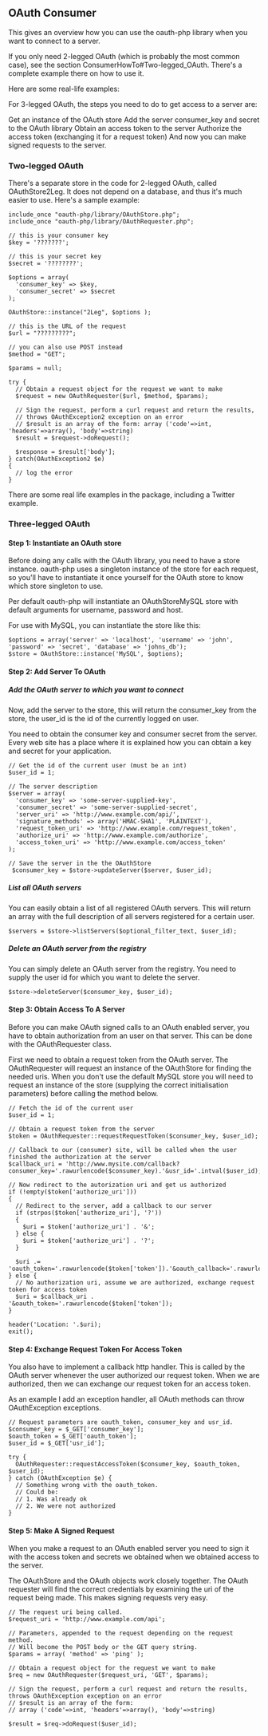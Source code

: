 ## OAuth Consumer
This gives an overview how you can use the oauth-php library when you want to connect to a server.

If you only need 2-legged OAuth (which is probably the most common case), see the section ConsumerHowTo#Two-legged_OAuth. There's a complete example there on how to use it.

Here are some real-life examples:

For 3-legged OAuth, the steps you need to do to get access to a server are:

Get an instance of the OAuth store
Add the server consumer_key and secret to the OAuth library
Obtain an access token to the server
Authorize the access token (exchanging it for a request token)
And now you can make signed requests to the server.

### Two-legged OAuth
There's a separate store in the code for 2-legged OAuth, called OAuthStore2Leg. It does not depend on a database, and thus it's much easier to use. Here's a sample example:

    include_once "oauth-php/library/OAuthStore.php";
    include_once "oauth-php/library/OAuthRequester.php";
    
    // this is your consumer key
    $key = '???????';
    
    // this is your secret key
    $secret = '????????';
    
    $options = array(
      'consumer_key' => $key,
      'consumer_secret' => $secret
    );
    
    OAuthStore::instance("2Leg", $options );
    
    // this is the URL of the request 
    $url = "?????????"; 
    
    // you can also use POST instead
    $method = "GET";
    
    $params = null;
    
    try { 
      // Obtain a request object for the request we want to make
      $request = new OAuthRequester($url, $method, $params);
    
      // Sign the request, perform a curl request and return the results, 
      // throws OAuthException2 exception on an error
      // $result is an array of the form: array ('code'=>int, 'headers'=>array(), 'body'=>string)
      $result = $request->doRequest();
    
      $response = $result['body'];
    } catch(OAuthException2 $e)
    {
      // log the error
    }

There are some real life examples in the package, including a Twitter example.

### Three-legged OAuth
#### Step 1: Instantiate an OAuth store
Before doing any calls with the OAuth library, you need to have a store instance. oauth-php uses a singleton instance of the store for each request, so you'll have to instantiate it once yourself for the OAuth store to know which store singleton to use.

Per default oauth-php will instantiate an OAuthStoreMySQL store with default arguments for username, password and host.

For use with MySQL, you can instantiate the store like this:

    $options = array('server' => 'localhost', 'username' => 'john', 'password' => 'secret', 'database' => 'johns_db');
    $store = OAuthStore::instance('MySQL', $options);

#### Step 2: Add Server To OAuth
##### Add the OAuth server to which you want to connect
Now, add the server to the store, this will return the consumer_key from the store, the user_id is the id of the currently logged on user.

You need to obtain the consumer key and consumer secret from the server. Every web site has a place where it is explained how you can obtain a key and secret for your application.

    // Get the id of the current user (must be an int)
    $user_id = 1;
    
    // The server description
    $server = array( 
      'consumer_key' => 'some-server-supplied-key',
      'consumer_secret' => 'some-server-supplied-secret',
      'server_uri' => 'http://www.example.com/api/',
      'signature_methods' => array('HMAC-SHA1', 'PLAINTEXT'),
      'request_token_uri' => 'http://www.example.com/request_token',
      'authorize_uri' => 'http://www.example.com/authorize',
      'access_token_uri' => 'http://www.example.com/access_token'
    );
    
    // Save the server in the the OAuthStore
     $consumer_key = $store->updateServer($server, $user_id);

##### List all OAuth servers
You can easily obtain a list of all registered OAuth servers. This will return an array with the full description of all servers registered for a certain user.

    $servers = $store->listServers($optional_filter_text, $user_id);

##### Delete an OAuth server from the registry
You can simply delete an OAuth server from the registry. You need to supply the user id for which you want to delete the server.

    $store->deleteServer($consumer_key, $user_id);

#### Step 3: Obtain Access To A Server
Before you can make OAuth signed calls to an OAuth enabled server, you have to obtain authorization from an user on that server. This can be done with the OAuthRequester class.

First we need to obtain a request token from the OAuth server. The OAuthRequester will request an instance of the OAuthStore for finding the needed uris. When you don't use the default MySQL store you will need to request an instance of the store (supplying the correct initialisation parameters) before calling the method below.

    // Fetch the id of the current user
    $user_id = 1;
     
    // Obtain a request token from the server
    $token = OAuthRequester::requestRequestToken($consumer_key, $user_id);
    
    // Callback to our (consumer) site, will be called when the user finished the authorization at the server
    $callback_uri = 'http://www.mysite.com/callback?consumer_key='.rawurlencode($consumer_key).'&usr_id='.intval($user_id);
    
    // Now redirect to the autorization uri and get us authorized
    if (!empty($token['authorize_uri']))
    {
      // Redirect to the server, add a callback to our server
      if (strpos($token['authorize_uri'], '?'))
      {
        $uri = $token['authorize_uri'] . '&';
      } else {
        $uri = $token['authorize_uri'] . '?';
      } 
      
      $uri .= 'oauth_token='.rawurlencode($token['token']).'&oauth_callback='.rawurlencode($callback_uri);
    } else {
      // No authorization uri, assume we are authorized, exchange request token for access token
      $uri = $callback_uri . '&oauth_token='.rawurlencode($token['token']);
    }
    
    header('Location: '.$uri);
    exit();

#### Step 4: Exchange Request Token For Access Token
You also have to implement a callback http handler. This is called by the OAuth server whenever the user authorized our request token. When we are authorized, then we can exchange our request token for an access token.

As an example I add an exception handler, all OAuth methods can throw OAuthException exceptions.

    // Request parameters are oauth_token, consumer_key and usr_id. 
    $consumer_key = $_GET['consumer_key'];
    $oauth_token = $_GET['oauth_token'];
    $user_id = $_GET['usr_id'];

    try { 
      OAuthRequester::requestAccessToken($consumer_key, $oauth_token, $user_id);
    } catch (OAuthException $e) {
      // Something wrong with the oauth_token. 
      // Could be: 
      // 1. Was already ok 
      // 2. We were not authorized
    }

#### Step 5: Make A Signed Request
When you make a request to an OAuth enabled server you need to sign it with the access token and secrets we obtained when we obtained access to the server.

The OAuthStore and the OAuth objects work closely together. The OAuth requester will find the correct credentials by examining the uri of the request being made. This makes signing requests very easy.

    // The request uri being called. 
    $request_uri = 'http://www.example.com/api';
    
    // Parameters, appended to the request depending on the request method. 
    // Will become the POST body or the GET query string.
    $params = array( 'method' => 'ping' );
    
    // Obtain a request object for the request we want to make
    $req = new OAuthRequester($request_uri, 'GET', $params);
    
    // Sign the request, perform a curl request and return the results, throws OAuthException exception on an error
    // $result is an array of the form:
    // array ('code'=>int, 'headers'=>array(), 'body'=>string)
    
    $result = $req->doRequest($user_id);
